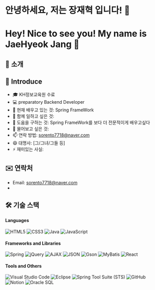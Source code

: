 # 안녕하세요, 저는  장재혁 입니다! 👋
# Hey! Nice to see you! My name is JaeHyeok Jang 👋

## 🙌 소개
## 🙌 Introduce
- 🎓 KH정보교육원 수료
- 💻 preparatory Backend Developer
- 🌱 현재 배우고 있는 것: Spring FrameWork
- 👯 함께 일하고 싶은 것: 
- 🤔 도움을 구하는 것: Spring FrameWork를 보다 더 전문적이게 배우고싶다
- 💬 물어보고 싶은 것: 
- 📫 연락 방법: sorento7718@naver.com
- 😄 대명사: [그/그녀/그들 등]
- ⚡ 재미있는 사실: 

## ✉️ 연락처
- Email: sorento7718@naver.com
- 
## 🛠 기술 스택

#### Languages
![HTML5](https://img.shields.io/badge/-HTML5-%23E34F26?style=flat&logo=html5&logoColor=white)
![CSS3](https://img.shields.io/badge/-CSS3-%231572B6?style=flat&logo=css3&logoColor=white)
![Java](https://img.shields.io/badge/-Java-%23ED8B00?style=flat&logo=java&logoColor=white)
![JavaScript](https://img.shields.io/badge/-JavaScript-%23F7DF1E?style=flat&logo=javascript&logoColor=black)

#### Frameworks and Libraries
![Spring](https://img.shields.io/badge/-Spring-%236DB33F?style=flat&logo=spring&logoColor=white)
![jQuery](https://img.shields.io/badge/-jQuery-%230769AD?style=flat&logo=jquery&logoColor=white)
![AJAX](https://img.shields.io/badge/-AJAX-%23404D59?style=flat)
![JSON](https://img.shields.io/badge/-JSON-%23000000?style=flat&logo=json&logoColor=white)
![Gson](https://img.shields.io/badge/-Gson-%23758A93?style=flat)
![MyBatis](https://img.shields.io/badge/-MyBatis-%23E34F26?style=flat)
![React](https://img.shields.io/badge/-React-%2361DAFB?style=flat&logo=react&logoColor=black)

#### Tools and Others
![Visual Studio Code](https://img.shields.io/badge/-VS%20Code-%23007ACC?style=flat&logo=visual-studio-code&logoColor=white)
![Eclipse](https://img.shields.io/badge/-Eclipse-%232C2255?style=flat&logo=eclipse-ide&logoColor=white)
![Spring Tool Suite (STS)](https://img.shields.io/badge/-Spring%20Tool%20Suite-%236DB33F?style=flat&logo=spring&logoColor=white)
![GitHub](https://img.shields.io/badge/-GitHub-%23181717?style=flat&logo=github&logoColor=white)
![Notion](https://img.shields.io/badge/-Notion-%23000000?style=flat&logo=notion&logoColor=white)
![Oracle SQL](https://img.shields.io/badge/-Oracle%20SQL-%23F80000?style=flat&logo=oracle&logoColor=white)
